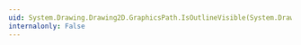 ```yaml
---
uid: System.Drawing.Drawing2D.GraphicsPath.IsOutlineVisible(System.Drawing.Point,System.Drawing.Pen)
internalonly: False
---
```

